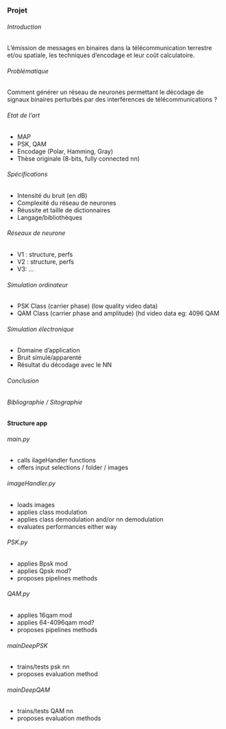 ### Projet

###### Introduction
L’émission de messages en binaires dans la télécommunication terrestre et/ou spatiale, les techniques d’encodage et leur coût calculatoire.
###### Problématique	
Comment générer un réseau de neurones permettant le décodage de signaux binaires perturbés par des interférences de télécommunications ?
###### Etat de l’art
- MAP
- PSK, QAM
- Encodage (Polar, Hamming, Gray)
- Thèse originale (8-bits, fully connected nn)
###### Spécifications
- Intensité du bruit (en dB)
- Complexité du réseau de neurones
- Réussite et taille de dictionnaires
- Langage/bibliothèques
###### Réseaux de neurone
- V1 : structure, perfs
- V2 : structure, perfs
- V3: …
###### Simulation ordinateur
- PSK Class (carrier phase) (low quality video data)
- QAM Class (carrier phase and amplitude) (hd video data eg: 4096 QAM
###### Simulation électronique
- Domaine d’application
- Bruit simulé/apparenté
- Résultat du décodage avec le NN
###### Conclusion
###### Bibliographie / Sitographie

#### Structure app

###### main.py  
- calls ilageHandler functions  
- offers input selections / folder / images  
###### imageHandler.py  
- loads images  
- applies class modulation   
- applies class demodulation and/or nn demodulation  
- evaluates performances either way  
###### PSK.py  
- applies Bpsk mod  
- applies Qpsk mod?   
- proposes pipelines methods  
###### QAM.py  
- applies 16qam mod  
- applies 64-4096qam mod?  
- proposes pipelines methods  
###### mainDeepPSK  
- trains/tests psk nn  
- proposes evaluation method  
###### mainDeepQAM  
- trains/tests QAM nn  
- proposes evaluation methods   
